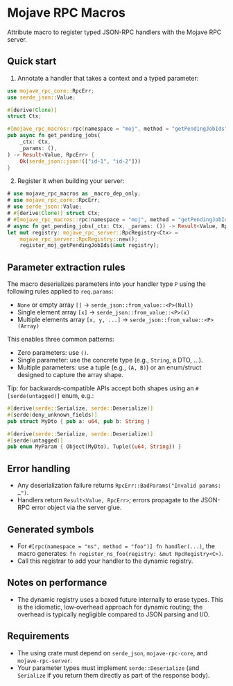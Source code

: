  Mojave RPC Macros
 ==================

 Attribute macro to register typed JSON-RPC handlers with the Mojave RPC server.

 Quick start
 -----------
 1) Annotate a handler that takes a context and a typed parameter:

 ```rust
 use mojave_rpc_core::RpcErr;
 use serde_json::Value;

 #[derive(Clone)]
 struct Ctx;

 #[mojave_rpc_macros::rpc(namespace = "moj", method = "getPendingJobIds")]
 pub async fn get_pending_jobs(
     _ctx: Ctx,
     _params: (),
 ) -> Result<Value, RpcErr> {
     Ok(serde_json::json!(["id-1", "id-2"]))
 }
 ```

 2) Register it when building your server:

 ```rust
 # use mojave_rpc_macros as _macro_dep_only;
 # use mojave_rpc_core::RpcErr;
 # use serde_json::Value;
 # #[derive(Clone)] struct Ctx;
 # #[mojave_rpc_macros::rpc(namespace = "moj", method = "getPendingJobIds")]
 # async fn get_pending_jobs(_ctx: Ctx, _params: ()) -> Result<Value, RpcErr> { Ok(serde_json::json!([])) }
 let mut registry: mojave_rpc_server::RpcRegistry<Ctx> =
     mojave_rpc_server::RpcRegistry::new();
     register_moj_getPendingJobIds(&mut registry);
 ```

 Parameter extraction rules
 --------------------------
 The macro deserializes parameters into your handler type `P` using the
 following rules applied to `req.params`:
 - `None` or empty array `[]` -> `serde_json::from_value::<P>(Null)`
 - Single element array `[x]` -> `serde_json::from_value::<P>(x)`
 - Multiple elements array `[x, y, ...]` -> `serde_json::from_value::<P>(Array)`

 This enables three common patterns:
 - Zero parameters: use `()`.
 - Single parameter: use the concrete type (e.g., `String`, a DTO, ...).
 - Multiple parameters: use a tuple (e.g., `(A, B)`) or an enum/struct
   designed to capture the array shape.

 Tip: for backwards‑compatible APIs accept both shapes using an
 `#[serde(untagged)]` enum, e.g.:

 ```rust
 #[derive(serde::Serialize, serde::Deserialize)]
 #[serde(deny_unknown_fields)]
 pub struct MyDto { pub a: u64, pub b: String }

 #[derive(serde::Serialize, serde::Deserialize)]
 #[serde(untagged)]
 pub enum MyParam { Object(MyDto), Tuple((u64, String)) }
 ```

 Error handling
 --------------
 - Any deserialization failure returns `RpcErr::BadParams("Invalid params: …")`.
 - Handlers return `Result<Value, RpcErr>`; errors propagate to the JSON-RPC error
   object via the server glue.

 Generated symbols
 -----------------
 - For `#[rpc(namespace = "ns", method = "foo")] fn handler(...)`, the macro
   generates: `fn register_ns_foo(registry: &mut RpcRegistry<C>)`.
 - Call this registrar to add your handler to the dynamic registry.

 Notes on performance
 --------------------
 - The dynamic registry uses a boxed future internally to erase types. This is the
   idiomatic, low‑overhead approach for dynamic routing; the overhead is typically
   negligible compared to JSON parsing and I/O.

 Requirements
 ------------
 - The using crate must depend on `serde_json`, `mojave-rpc-core`, and
   `mojave-rpc-server`.
 - Your parameter types must implement `serde::Deserialize` (and `Serialize` if
   you return them directly as part of the response body).
